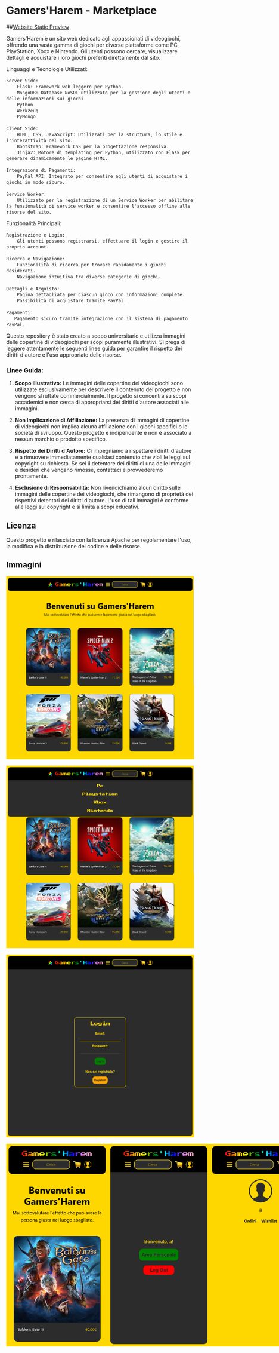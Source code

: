 # Gamers'Harem - Marketplace
##<a href="https://ssdj3nt.github.io">Website Static Preview<a>

Gamers'Harem è un sito web dedicato agli appassionati di videogiochi, offrendo una vasta gamma di giochi per diverse piattaforme come PC, PlayStation, Xbox e Nintendo. Gli utenti possono cercare, visualizzare dettagli e acquistare i loro giochi preferiti direttamente dal sito.

Linguaggi e Tecnologie Utilizzati:

    Server Side:
        Flask: Framework web leggero per Python.
        MongoDB: Database NoSQL utilizzato per la gestione degli utenti e delle informazioni sui giochi.
        Python
        Werkzeug
        PyMongo

    Client Side:
        HTML, CSS, JavaScript: Utilizzati per la struttura, lo stile e l'interattività del sito.
        Bootstrap: Framework CSS per la progettazione responsiva.
        Jinja2: Motore di templating per Python, utilizzato con Flask per generare dinamicamente le pagine HTML.

    Integrazione di Pagamenti:
        PayPal API: Integrato per consentire agli utenti di acquistare i giochi in modo sicuro.

    Service Worker:
        Utilizzato per la registrazione di un Service Worker per abilitare la funzionalità di service worker e consentire l'accesso offline alle risorse del sito.

Funzionalità Principali:

    Registrazione e Login:
        Gli utenti possono registrarsi, effettuare il login e gestire il proprio account.

    Ricerca e Navigazione:
        Funzionalità di ricerca per trovare rapidamente i giochi desiderati.
        Navigazione intuitiva tra diverse categorie di giochi.

    Dettagli e Acquisto:
        Pagina dettagliata per ciascun gioco con informazioni complete.
        Possibilità di acquistare tramite PayPal.

    Pagamenti:
       Pagamento sicuro tramite integrazione con il sistema di pagamento PayPal.

Questo repository è stato creato a scopo universitario e utilizza immagini delle copertine di videogiochi per scopi puramente illustrativi. Si prega di leggere attentamente le seguenti linee guida per garantire il rispetto dei diritti d'autore e l'uso appropriato delle risorse.

### Linee Guida:

1. **Scopo Illustrativo:** Le immagini delle copertine dei videogiochi sono utilizzate esclusivamente per descrivere il contenuto del progetto e non vengono sfruttate commercialmente. Il progetto si concentra su scopi accademici e non cerca di appropriarsi dei diritti d'autore associati alle immagini.

2. **Non Implicazione di Affiliazione:** La presenza di immagini di copertine di videogiochi non implica alcuna affiliazione con i giochi specifici o le società di sviluppo. Questo progetto è indipendente e non è associato a nessun marchio o prodotto specifico.

3. **Rispetto dei Diritti d'Autore:** Ci impegniamo a rispettare i diritti d'autore e a rimuovere immediatamente qualsiasi contenuto che violi le leggi sul copyright su richiesta. Se sei il detentore dei diritti di una delle immagini e desideri che vengano rimosse, contattaci e provvederemo prontamente.

4. **Esclusione di Responsabilità:** Non rivendichiamo alcun diritto sulle immagini delle copertine dei videogiochi, che rimangono di proprietà dei rispettivi detentori dei diritti d'autore. L'uso di tali immagini è conforme alle leggi sul copyright e si limita a scopi educativi.

## Licenza

Questo progetto è rilasciato con la licenza Apache per regolamentare l'uso, la modifica e la distribuzione del codice e delle risorse.

## Immagini

![Immagine 1](Screen/1.png)

![Immagine 2](Screen/2.png)

![Immagine 3](Screen/3.png)

<div style="display: flex; justify-content: space-between; align-items: center;">
  <img src="Screen/5.png" alt="Immagine 5" width="273px">
  <img src="Screen/6.png" alt="Immagine 6" width="273px">
  <img src="Screen/7.png" alt="Immagine 7" width="273px">
</div>
